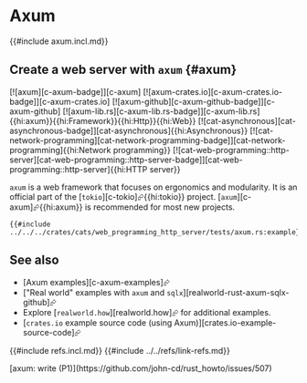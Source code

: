 # Axum

{{#include axum.incl.md}}

## Create a web server with `axum` {#axum}

[![axum][c-axum-badge]][c-axum] [![axum-crates.io][c-axum-crates.io-badge]][c-axum-crates.io] [![axum-github][c-axum-github-badge]][c-axum-github] [![axum-lib.rs][c-axum-lib.rs-badge]][c-axum-lib.rs]{{hi:axum}}{{hi:Framework}}{{hi:Http}}{{hi:Web}} [![cat-asynchronous][cat-asynchronous-badge]][cat-asynchronous]{{hi:Asynchronous}} [![cat-network-programming][cat-network-programming-badge]][cat-network-programming]{{hi:Network programming}} [![cat-web-programming::http-server][cat-web-programming::http-server-badge]][cat-web-programming::http-server]{{hi:HTTP server}}

`axum` is a web framework that focuses on ergonomics and modularity. It is an official part of the [`tokio`][c-tokio]⮳{{hi:tokio}} project. [`axum`][c-axum]⮳{{hi:axum}} is recommended for most new projects.

```rust,editable
{{#include ../../../crates/cats/web_programming_http_server/tests/axum.rs:example}}
```

## See also

- [Axum examples][c-axum-examples]⮳
- ["Real world" examples with `axum` and `sqlx`][realworld-rust-axum-sqlx-github]⮳
- Explore [`realworld.how`][realworld.how]⮳ for additional examples.
- [`crates.io` example source code (using Axum)][crates.io-example-source-code]⮳

{{#include refs.incl.md}}
{{#include ../../refs/link-refs.md}}

<div class="hidden">
[axum: write (P1)](https://github.com/john-cd/rust_howto/issues/507)

</div>

